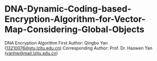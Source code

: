 # DNA-Dynamic-Coding-based-Encryption-Algorithm-for-Vector-Map-Considering-Global-Objects
DNA Encryption Algorithm
First Author: Qingbo Yan (13210076@stu.lzjtu.edu.cn)
Corresponding Author: Prof. Dr. Haowen Yan (yanhw@mail.lzjtu.edu.cn)
